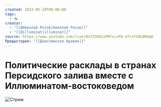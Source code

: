 ```yaml
---
created: 2022-05-28T00:00:00
tags:
  - 📥
creator:
  - "[[@Николай Росов|Николай Росов]]"
  - "[[@illuminat|illuminat]]"
source: https://www.youtube.com/live/8v7ISUUCaYM?si=P8-ofrxYS0LW68qH
Предыстория: "[[Доисламская Аравия]]"
---
```


# Политические расклады в странах Персидского залива вместе с Иллюминатом-востоковедом

![Стрим](https://www.youtube.com/live/8v7ISUUCaYM?si=P8-ofrxYS0LW68qH)